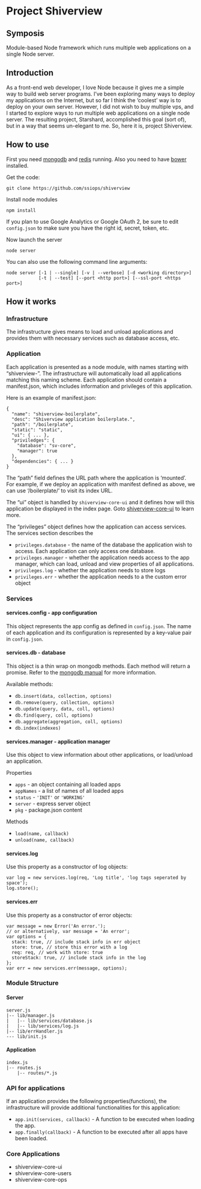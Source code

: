 # Project Shiverview

## Symposis
Module-based Node framework which runs multiple web applications on a single
Node server.

## Introduction
As a front-end web developer, I love Node because it gives me a simple way to
build web server programs. I’ve been exploring many ways to deploy my
applications on the Internet, but so far I think the ‘coolest’ way is to deploy
on your own server. However, I did not wish to buy multiple vps, and I started
to explore ways to run multiple web applications on a single node server. The
resulting project, Starshard, accomplished this goal (sort of), but in a way
that seems un-elegant to me. So, here it is, project Shiverview.

## How to use

First you need [mongodb](http://www.mongodb.org/) and
[redis](http://redis.io) running.
Also you need to have [bower](http://bower.io) installed.

Get the code:

    git clone https://github.com/ssiops/shiverview

Install node modules

    npm install

If you plan to use Google Analytics or Google OAuth 2, be sure to edit
`config.json` to make sure you have the right id, secret, token, etc.

Now launch the server

    node server

You can also use the following command line arguments:

    node server [-1 | --single] [-v | --verbose] [-d <working directory>]
                [-t | --test] [--port <http port>] [--ssl-port <https port>]

## How it works

### Infrastructure
The infrastructure gives means to load and unload applications and provides them
with necessary services such as database access, etc.

### Application
Each application is presented as a node module, with names starting with
“shiverview-”. The infrastructure will automatically load all applications
matching this naming scheme. Each application should contain a manifest.json,
which includes information and privileges of this application.

Here is an example of manifest.json:

    {
      "name": "shiverview-boilerplate",
      "desc": "Shiverview application boilerplate.",
      "path": "/boilerplate",
      "static": "static",
      "ui": { ... },
      "priviledges": {
        "database": "sv-core",
        "manager": true
      },
      "dependencies": { ... }
    }

The “path” field defines the URL path where the application is ‘mounted’. For
example, if we deploy an application with manifest defined as above, we can use
‘/boilerplate/’ to visit its index URL.

The “ui” object is handled by `shiverview-core-ui` and it defines how will this
application be displayed in the index page. Goto
[shiverview-core-ui](https://github.com/ssiops/shiverview-core-ui)
to learn more.

The “privileges” object defines how the application can access services. The
services section describes the

* `privileges.database` - the name of the database the application wish to
access. Each application can only access one database.
* `privileges.manager` - whether the application needs access to the app
manager, which can load, unload and view properties of all applications.
* `privileges.log` - whether the application needs to store logs
* `privileges.err` - whether the application needs to a the custom error object

### Services

#### services.config - app configuration
This object represents the app config as defined in `config.json`. The name of
each application and its configuration is represented by a key-value pair in
`config.json`.

#### services.db - database
This object is a thin wrap on mongodb methods. Each method will return a
promise. Refer to the
[mongodb manual](http://mongodb.github.io/node-mongodb-native/)
for more information.

Available methods:

* `db.insert(data, collection, options)`
* `db.remove(query, collection, options)`
* `db.update(query, data, coll, options)`
* `db.find(query, coll, options)`
* `db.aggregate(aggregation, coll, options)`
* `db.index(indexes)`

#### services.manager - application manager
Use this object to view information about other applications, or load/unload
an application.

Properties

* `apps` - an object containing all loaded apps
* `appNames` - a list of names of all loaded apps
* `status` - `'INIT'` or `'WORKING'`
* `server` - express server object
* `pkg` - package.json content

Methods

* `load(name, callback)`
* `unload(name, callback)`

#### services.log
Use this property as a constructor of log objects:

    var log = new services.log(req, 'Log title', 'log tags seperated by space');
    log.store();

#### services.err
Use this property as a constructor of error objects:

    var message = new Error('An error.');
    // or alternatively, var message = 'An error';
    var options = {
      stack: true, // include stack info in err object
      store: true, // store this error with a log
      req: req, // work with store: true
      storeStack: true, // include stack info in the log
    };
    var err = new services.err(message, options);

### Module Structure

#### Server

    server.js
    |-- lib/manager.js
    |   |-- lib/services/database.js
    |   |-- lib/services/log.js
    |-- lib/errHandler.js
    --- lib/init.js

#### Application

    index.js
    |-- routes.js
        |-- routes/*.js

### API for applications

If an application provides the following properties(functions), the
infrastructure will provide additional functionalities for this application:

* `app.init(services, callback)` - A function to be executed when loading the
app.
* `app.finally(callback)` - A function to be executed after all apps have been
loaded.

### Core Applications

* shiverview-core-ui
* shiverview-core-users
* shiverview-core-ops
